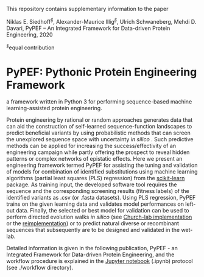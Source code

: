 This repository contains supplementary information to the paper

Niklas E. Siedhoff<sup>*§*</sup>, Alexander-Maurice Illig<sup>*§*</sup>, Ulrich Schwaneberg, Mehdi D. Davari, PyPEF – An Integrated Framework for Data-driven Protein Engineering, 2020 

<sup>*§*</sup>equal contribution

# PyPEF: Pythonic Protein Engineering Framework

a framework written in Python 3 for performing sequence-based machine learning-assisted protein engineering.

Protein engineering by rational or random approaches generates data
that can aid the construction of self-learned sequence-function
landscapes to predict beneficial variants by using probabilistic methods that can screen the unexplored sequence space with uncertainty *in silico* .
Such predictive methods can be applied for increasing the success/effectivity of an
engineering campaign while partly offering the prospect to reveal hidden patterns or
complex networks of epistatic effects. Here we present an engineering framework termed
PyPEF for assisting the tuning and validation of models
for combination of identified substitutions using machine learning algorithms (partial least squares (PLS) regression)
from the [scikit-learn](https://github.com/scikit-learn/scikit-learn) package.
As training input, the developed software tool requires the sequence and 
the corresponding screening results (fitness labels) of the
identified variants as .csv (or .fasta datasets). Using PLS regression, PyPEF trains
on the given learning data and validates model performances on left-out data.
Finally, the selected or best model for validation can be
used to perform directed evolution walks *in silico* (see [Church-lab implementation](https://github.com/churchlab/UniRep) or the [reimplementation](https://github.com/ivanjayapurna/low-n-protein-engineering)) or to predict natural diverse or recombinant sequences that
subsequently are to be designed and validated in the wet-lab.


Detailed information is given in the following publication, PyPEF - an Integrated Framework for Data-driven Protein Engineering, and the
workflow procedure is explained in the [Jupyter notebook](/workflow/Workflow_PyPEF.ipynb) (.ipynb) protocol (see
./workflow directory).  

